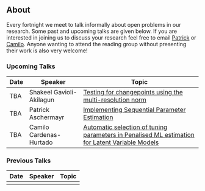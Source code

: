 ## About

Every fortnight we meet to talk informally about open problems in our research. Some past and upcoming talks are given below. If you are interested in joining us to discuss your research feel free to email [Patrick](mailto:p.Aschermayr@lse.ac.uk) or [Camilo](mailto:c.a.cardenas-hurtado@lse.ac.uk). Anyone wanting to attend the reading group without presenting their work is also very welcome! 

### Upcoming Talks

| Date | Speaker | Topic |
|---|---|---|
| TBA | Shakeel Gavioli-Akilagun | [Testing for changepoints using the multi-resolution norm](talks/dd-mm-yy-Shakeel-Gavioli-Akilagun.html) |
| TBA | Patrick Aschermayr | [Implementing Sequential Parameter Estimation](talks/dd-mm-yy-Patrick-Aschermayr.html) |
| TBA | Camilo Cardenas-Hurtado | [Automatic selection of tuning parameters in Penalised ML estimation for Latent Variable Models](talks/dd-mm-yy-Camilo-Cardenas-Hurtado.html) |

### Previous Talks

| Date | Speaker | Topic |
|---|---|---|
| | | |
